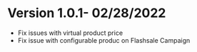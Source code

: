# Version 1.0.1- 02/28/2022
- Fix issues with virtual product price
- Fix issue with configurable produc on Flashsale Campaign
